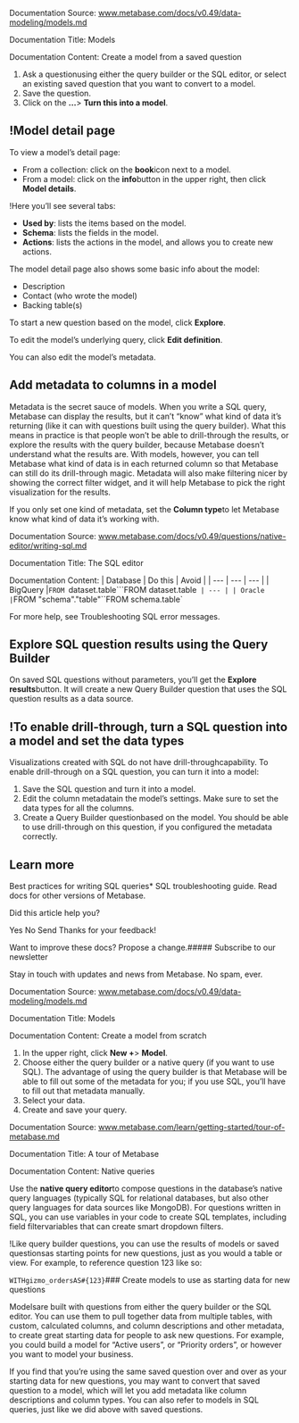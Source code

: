 Documentation Source:
www.metabase.com/docs/v0.49/data-modeling/models.md

Documentation Title:
Models

Documentation Content:
Create a model from a saved question

1. Ask a questionusing either the query builder or the SQL editor, or select an existing saved question that you want to convert to a model.
2. Save the question.
3. Click on the **…**> **Turn this into a model**.

!Model detail page
-----------------

To view a model’s detail page:

* From a collection: click on the **book**icon next to a model.
* From a model: click on the **info**button in the upper right, then click **Model details**.

!Here you’ll see several tabs:

* **Used by**: lists the items based on the model.
* **Schema**: lists the fields in the model.
* **Actions**: lists the actions in the model, and allows you to create new actions.

The model detail page also shows some basic info about the model:

* Description
* Contact (who wrote the model)
* Backing table(s)

To start a new question based on the model, click **Explore**.

To edit the model’s underlying query, click **Edit definition**.

You can also edit the model’s metadata.

Add metadata to columns in a model
----------------------------------

Metadata is the secret sauce of models. When you write a SQL query, Metabase can display the results, but it can’t “know” what kind of data it’s returning (like it can with questions built using the query builder). What this means in practice is that people won’t be able to drill-through the results, or explore the results with the query builder, because Metabase doesn’t understand what the results are. With models, however, you can tell Metabase what kind of data is in each returned column so that Metabase can still do its drill-through magic. Metadata will also make filtering nicer by showing the correct filter widget, and it will help Metabase to pick the right visualization for the results.

If you only set one kind of metadata, set the **Column type**to let Metabase know what kind of data it’s working with.



Documentation Source:
www.metabase.com/docs/v0.49/questions/native-editor/writing-sql.md

Documentation Title:
The SQL editor

Documentation Content:
| Database | Do this | Avoid |
| --- | --- | --- |
| BigQuery |`FROM `dataset.table```FROM dataset.table`
| --- |
| Oracle |`FROM "schema"."table"``FROM schema.table`

For more help, see Troubleshooting SQL error messages.

Explore SQL question results using the Query Builder
----------------------------------------------------

On saved SQL questions without parameters, you’ll get the **Explore results**button. It will create a new Query Builder question that uses the SQL question results as a data source.

!To enable drill-through, turn a SQL question into a model and set the data types
--------------------------------------------------------------------------------

Visualizations created with SQL do not have drill-throughcapability. To enable drill-through on a SQL question, you can turn it into a model:

1. Save the SQL question and turn it into a model.
2. Edit the column metadatain the model’s settings. Make sure to set the data types for all the columns.
3. Create a Query Builder questionbased on the model. You should be able to use drill-through on this question, if you configured the metadata correctly.

Learn more
----------

Best practices for writing SQL queries* SQL troubleshooting guide.
Read docs for other versions of Metabase.
 

Did this article help you?
 

Yes
 No
 Send
 Thanks for your feedback!

Want to improve these docs? Propose a change.##### Subscribe to our newsletter

Stay in touch with updates and news from Metabase. No spam, ever.



Documentation Source:
www.metabase.com/docs/v0.49/data-modeling/models.md

Documentation Title:
Models

Documentation Content:
Create a model from scratch

1. In the upper right, click **New +**> **Model**.
2. Choose either the query builder or a native query (if you want to use SQL). The advantage of using the query builder is that Metabase will be able to fill out some of the metadata for you; if you use SQL, you’ll have to fill out that metadata manually.
3. Select your data.
4. Create and save your query.



Documentation Source:
www.metabase.com/learn/getting-started/tour-of-metabase.md

Documentation Title:
A tour of Metabase

Documentation Content:
Native queries

Use the **native query editor**to compose questions in the database’s native query languages (typically SQL for relational databases, but also other query languages for data sources like MongoDB). For questions written in SQL, you can use variables in your code to create SQL templates, including field filtervariables that can create smart dropdown filters.

!Like query builder questions, you can use the results of models or saved questionsas starting points for new questions, just as you would a table or view. For example, to reference question 123 like so:

`WITHgizmo_ordersAS#{123}`### Create models to use as starting data for new questions

Modelsare built with questions from either the query builder or the SQL editor. You can use them to pull together data from multiple tables, with custom, calculated columns, and column descriptions and other metadata, to create great starting data for people to ask new questions. For example, you could build a model for “Active users”, or “Priority orders”, or however you want to model your business.

If you find that you’re using the same saved question over and over as your starting data for new questions, you may want to convert that saved question to a model, which will let you add metadata like column descriptions and column types. You can also refer to models in SQL queries, just like we did above with saved questions.



